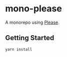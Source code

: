 # mono-please

A monorepo using [Please](http://please.build/).

## Getting Started

```bash
yarn install
```